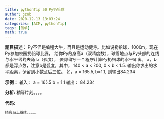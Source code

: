 ```yaml
---
title: pythonTip 50 Py扔铅球
author: gznb
date: 2020-12-13 13:03:24
categories: [ACM, pythonTip]
tags: [简单]
math: true
---
```


**题目描述：**
Py不但是编程大牛，而且是运动健将。比如说扔铅球，1000m，现在Py参加校园扔铅球比赛，
给你Py的身高a（双精度数），球落地点与Py头部的连线与水平线的夹角 b（弧度），
要你编写一个程序计算Py扔铅球的水平距离。
a，b都是浮点数，注意b是弧度，其中， 140 < a < 200,  0 < b < 1.5.
输出你求出的水平距离，保留到小数点后三位。
如，a = 165.5, b=1.1, 则输出84.234

**示例：**
输入：
a = 165.5
b = 1.1
输出：
84.234


**分析:**
稍等片刻。。。。

**代码:**
```python
精彩马上继续。。。。。
```
